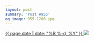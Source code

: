 ```yaml
---
layout: post
summary: 'Post #955'
og_image: 955-1280.jpg
---
```


<p>
 <time>
  <a href="/955">
   {{ page.date | date: "%B %-d, %Y" }}
  </a>
 </time>
 <a href="/955">
  <img sizes="(min-width: 700px) 50vw, calc(100vw - 2rem)" src="{{ site.assets_url }}/955-640.jpg" srcset="{{ site.assets_url }}/955-320.jpg 320w, {{ site.assets_url }}/955-640.jpg 640w, {{ site.assets_url }}/955-960.jpg 960w, {{ site.assets_url }}/955-1280.jpg 1280w"/>
 </a>
</p>

